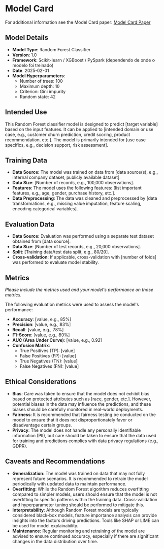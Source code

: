 # Model Card

For additional information see the Model Card paper: [Model Card Paper](https://arxiv.org/pdf/1810.03993.pdf)

## Model Details
- **Model Type**: Random Forest Classifier  
- **Version**: 1.0  
- **Framework**: Scikit-learn / XGBoost / PySpark (dependendo de onde o modelo foi treinado)  
- **Date**: 2025-02-01  
- **Model Hyperparameters**:  
  - Number of trees: 100  
  - Maximum depth: 10  
  - Criterion: Gini impurity  
  - Random state: 42  

## Intended Use
This Random Forest classifier model is designed to predict [target variable] based on the input features. It can be applied to [intended domain or use case, e.g., customer churn prediction, credit scoring, product recommendation, etc.]. The model is primarily intended for [use case specifics, e.g., decision support, risk assessment].

## Training Data
- **Data Source**: The model was trained on data from [data source(s), e.g., internal company dataset, publicly available dataset].  
- **Data Size**: [Number of records, e.g., 100,000 observations].  
- **Features**: The model uses the following features: [list important features, e.g., age, gender, purchase history, etc.].  
- **Data Preprocessing**: The data was cleaned and preprocessed by [data transformations, e.g., missing value imputation, feature scaling, encoding categorical variables].  

## Evaluation Data
- **Data Source**: Evaluation was performed using a separate test dataset obtained from [data source].  
- **Data Size**: [Number of test records, e.g., 20,000 observations].  
- **Split**: [Training data/test data split, e.g., 80/20].  
- **Cross-validation**: If applicable, cross-validation with [number of folds] was performed to evaluate model stability.  

## Metrics
_Please include the metrics used and your model's performance on those metrics._

The following evaluation metrics were used to assess the model's performance:
- **Accuracy**: [value, e.g., 85%]
- **Precision**: [value, e.g., 83%]
- **Recall**: [value, e.g., 78%]
- **F1-Score**: [value, e.g., 80%]
- **AUC (Area Under Curve)**: [value, e.g., 0.92]
- **Confusion Matrix**:  
  - True Positives (TP): [value]  
  - False Positives (FP): [value]  
  - True Negatives (TN): [value]  
  - False Negatives (FN): [value]  

## Ethical Considerations
- **Bias**: Care was taken to ensure that the model does not exhibit bias based on protected attributes such as [race, gender, etc.]. However, potential biases in the data may influence the predictions, and these biases should be carefully monitored in real-world deployments.
- **Fairness**: It is recommended that fairness testing be conducted on the model to ensure that it does not disproportionately favor or disadvantage certain groups.  
- **Privacy**: The model does not handle any personally identifiable information (PII), but care should be taken to ensure that the data used for training and predictions complies with data privacy regulations (e.g., GDPR).

## Caveats and Recommendations
- **Generalization**: The model was trained on data that may not fully represent future scenarios. It is recommended to retrain the model periodically with updated data to maintain performance.
- **Overfitting**: While the Random Forest algorithm reduces overfitting compared to simpler models, users should ensure that the model is not overfitting to specific patterns within the training data. Cross-validation and hyperparameter tuning should be performed to mitigate this.
- **Interpretability**: Although Random Forest models are typically considered black-box models, feature importance analysis can provide insights into the factors driving predictions. Tools like SHAP or LIME can be used for model explainability.
- **Maintenance**: Regular monitoring and retraining of the model are advised to ensure continued accuracy, especially if there are significant changes in the data distribution over time.
